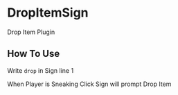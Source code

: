 # DropItemSign
Drop Item Plugin

## How To Use
Write `drop` in Sign line 1

When Player is Sneaking Click Sign will prompt Drop Item


